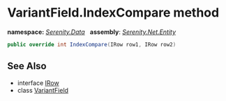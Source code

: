 # VariantField.IndexCompare method
**namespace:** *[Serenity.Data](../../README.md#serenity.data-namespace)*   **assembly**: *[Serenity.Net.Entity](../../README.md)*

```csharp
public override int IndexCompare(IRow row1, IRow row2)
```

## See Also

* interface [IRow](../IRow.md)
* class [VariantField](../VariantField.md)